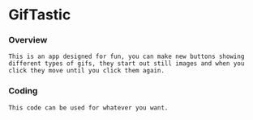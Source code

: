 # GifTastic

### Overview

    This is an app designed for fun, you can make new buttons showing different types of gifs, they start out still images and when you click they move until you click them again.

### Coding

    This code can be used for whatever you want.